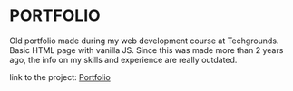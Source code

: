 # PORTFOLIO
Old portfolio made during my web development course at Techgrounds. Basic HTML page with vanilla JS. Since this was made more than 2 years ago, the info on my skills and experience are really outdated.

link to the project: [Portfolio](https://portfolio-manon-heijmans.netlify.app)